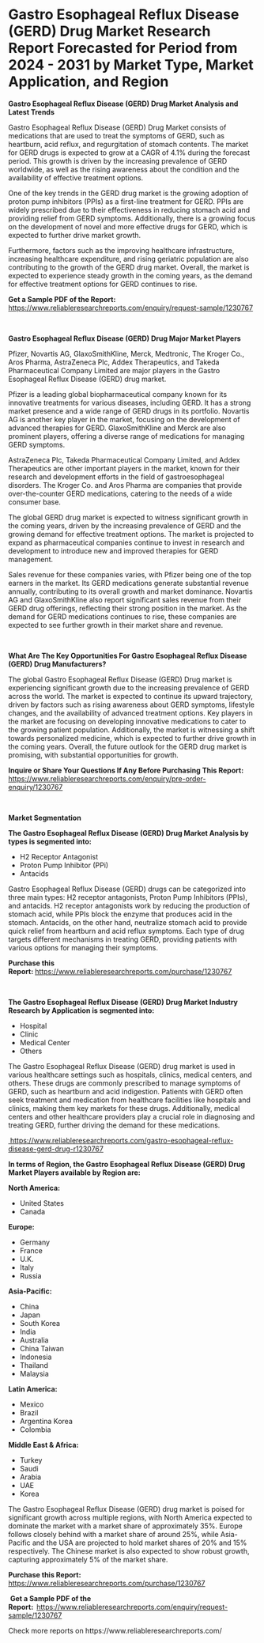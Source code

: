 <p><h1>Gastro Esophageal Reflux Disease (GERD) Drug Market Research Report Forecasted for Period from 2024 -  2031 by Market Type, Market Application, and Region</h1></p><p><strong>Gastro Esophageal Reflux Disease (GERD) Drug Market Analysis and Latest Trends</strong></p>
<p><p>Gastro Esophageal Reflux Disease (GERD) Drug Market consists of medications that are used to treat the symptoms of GERD, such as heartburn, acid reflux, and regurgitation of stomach contents. The market for GERD drugs is expected to grow at a CAGR of 4.1% during the forecast period. This growth is driven by the increasing prevalence of GERD worldwide, as well as the rising awareness about the condition and the availability of effective treatment options.</p><p>One of the key trends in the GERD drug market is the growing adoption of proton pump inhibitors (PPIs) as a first-line treatment for GERD. PPIs are widely prescribed due to their effectiveness in reducing stomach acid and providing relief from GERD symptoms. Additionally, there is a growing focus on the development of novel and more effective drugs for GERD, which is expected to further drive market growth.</p><p>Furthermore, factors such as the improving healthcare infrastructure, increasing healthcare expenditure, and rising geriatric population are also contributing to the growth of the GERD drug market. Overall, the market is expected to experience steady growth in the coming years, as the demand for effective treatment options for GERD continues to rise.</p></p>
<p><strong>Get a Sample PDF of the Report:&nbsp;</strong> <a href="https://www.reliableresearchreports.com/enquiry/request-sample/1230767">https://www.reliableresearchreports.com/enquiry/request-sample/1230767</a></p>
<p>&nbsp;</p>
<p><strong>Gastro Esophageal Reflux Disease (GERD) Drug Major Market Players</strong></p>
<p><p>Pfizer, Novartis AG, GlaxoSmithKline, Merck, Medtronic, The Kroger Co., Aros Pharma, AstraZeneca Plc, Addex Therapeutics, and Takeda Pharmaceutical Company Limited are major players in the Gastro Esophageal Reflux Disease (GERD) drug market. </p><p>Pfizer is a leading global biopharmaceutical company known for its innovative treatments for various diseases, including GERD. It has a strong market presence and a wide range of GERD drugs in its portfolio. Novartis AG is another key player in the market, focusing on the development of advanced therapies for GERD. GlaxoSmithKline and Merck are also prominent players, offering a diverse range of medications for managing GERD symptoms.</p><p>AstraZeneca Plc, Takeda Pharmaceutical Company Limited, and Addex Therapeutics are other important players in the market, known for their research and development efforts in the field of gastroesophageal disorders. The Kroger Co. and Aros Pharma are companies that provide over-the-counter GERD medications, catering to the needs of a wide consumer base.</p><p>The global GERD drug market is expected to witness significant growth in the coming years, driven by the increasing prevalence of GERD and the growing demand for effective treatment options. The market is projected to expand as pharmaceutical companies continue to invest in research and development to introduce new and improved therapies for GERD management.</p><p>Sales revenue for these companies varies, with Pfizer being one of the top earners in the market. Its GERD medications generate substantial revenue annually, contributing to its overall growth and market dominance. Novartis AG and GlaxoSmithKline also report significant sales revenue from their GERD drug offerings, reflecting their strong position in the market. As the demand for GERD medications continues to rise, these companies are expected to see further growth in their market share and revenue.</p></p>
<p>&nbsp;</p>
<p><strong>What Are The Key Opportunities For Gastro Esophageal Reflux Disease (GERD) Drug Manufacturers?</strong></p>
<p><p>The global Gastro Esophageal Reflux Disease (GERD) Drug market is experiencing significant growth due to the increasing prevalence of GERD across the world. The market is expected to continue its upward trajectory, driven by factors such as rising awareness about GERD symptoms, lifestyle changes, and the availability of advanced treatment options. Key players in the market are focusing on developing innovative medications to cater to the growing patient population. Additionally, the market is witnessing a shift towards personalized medicine, which is expected to further drive growth in the coming years. Overall, the future outlook for the GERD drug market is promising, with substantial opportunities for growth.</p></p>
<p><strong>Inquire or Share Your Questions If Any Before Purchasing This Report:</strong> <a href="https://www.reliableresearchreports.com/enquiry/pre-order-enquiry/1230767">https://www.reliableresearchreports.com/enquiry/pre-order-enquiry/1230767</a></p>
<p>&nbsp;</p>
<p><strong>Market Segmentation</strong></p>
<p><strong>The Gastro Esophageal Reflux Disease (GERD) Drug Market Analysis by types is segmented into:</strong></p>
<p><ul><li>H2 Receptor Antagonist</li><li>Proton Pump Inhibitor (PPi)</li><li>Antacids</li></ul></p>
<p><p>Gastro Esophageal Reflux Disease (GERD) drugs can be categorized into three main types: H2 receptor antagonists, Proton Pump Inhibitors (PPIs), and antacids. H2 receptor antagonists work by reducing the production of stomach acid, while PPIs block the enzyme that produces acid in the stomach. Antacids, on the other hand, neutralize stomach acid to provide quick relief from heartburn and acid reflux symptoms. Each type of drug targets different mechanisms in treating GERD, providing patients with various options for managing their symptoms.</p></p>
<p><strong>Purchase this Report:&nbsp;</strong><a href="https://www.reliableresearchreports.com/purchase/1230767">https://www.reliableresearchreports.com/purchase/1230767</a></p>
<p>&nbsp;</p>
<p><strong>The Gastro Esophageal Reflux Disease (GERD) Drug Market Industry Research by Application is segmented into:</strong></p>
<p><ul><li>Hospital</li><li>Clinic</li><li>Medical Center</li><li>Others</li></ul></p>
<p><p>The Gastro Esophageal Reflux Disease (GERD) drug market is used in various healthcare settings such as hospitals, clinics, medical centers, and others. These drugs are commonly prescribed to manage symptoms of GERD, such as heartburn and acid indigestion. Patients with GERD often seek treatment and medication from healthcare facilities like hospitals and clinics, making them key markets for these drugs. Additionally, medical centers and other healthcare providers play a crucial role in diagnosing and treating GERD, further driving the demand for these medications.</p></p>
<p><a href="https://www.reliableresearchreports.com/gastro-esophageal-reflux-disease-gerd-drug-r1230767">&nbsp;https://www.reliableresearchreports.com/gastro-esophageal-reflux-disease-gerd-drug-r1230767</a></p>
<p><strong>In terms of Region, the Gastro Esophageal Reflux Disease (GERD) Drug Market Players available by Region are:</strong></p>
<p>
    <p> <strong> North America: </strong>
        <ul>
            <li>United States</li>
            <li>Canada</li>
        </ul>
        </p> 
    <p> <strong> Europe: </strong>
        <ul>
            <li>Germany</li>
            <li>France</li>
            <li>U.K.</li>
            <li>Italy</li>
            <li>Russia</li>
        </ul>
        </p> 
    <p> <strong> Asia-Pacific: </strong>
        <ul>
            <li>China</li>
            <li>Japan</li>
            <li>South Korea</li>
            <li>India</li>
            <li>Australia</li>
            <li>China Taiwan</li>
            <li>Indonesia</li>
            <li>Thailand</li>
            <li>Malaysia</li>
        </ul>
        </p> 
    <p> <strong> Latin America: </strong>
        <ul>
            <li>Mexico</li>
            <li>Brazil</li>
            <li>Argentina Korea</li>
            <li>Colombia</li>
        </ul>
        </p> 
    <p> <strong> Middle East & Africa: </strong>
        <ul>
            <li>Turkey</li>
            <li>Saudi</li>
            <li>Arabia</li>
            <li>UAE</li>
            <li>Korea</li>
        </ul>
    </p>
    </p>
<p><p>The Gastro Esophageal Reflux Disease (GERD) drug market is poised for significant growth across multiple regions, with North America expected to dominate the market with a market share of approximately 35%. Europe follows closely behind with a market share of around 25%, while Asia-Pacific and the USA are projected to hold market shares of 20% and 15% respectively. The Chinese market is also expected to show robust growth, capturing approximately 5% of the market share.</p></p>
<p><strong>Purchase this Report: </strong><a href="https://www.reliableresearchreports.com/purchase/1230767">https://www.reliableresearchreports.com/purchase/1230767</a></p>
<p>&nbsp;<strong>Get a Sample PDF of the Report:&nbsp;&nbsp;</strong><a href="https://www.reliableresearchreports.com/enquiry/request-sample/1230767">https://www.reliableresearchreports.com/enquiry/request-sample/1230767</a></p>
<p><strong></strong></p>
<p>Check more reports on https://www.reliableresearchreports.com/</p>